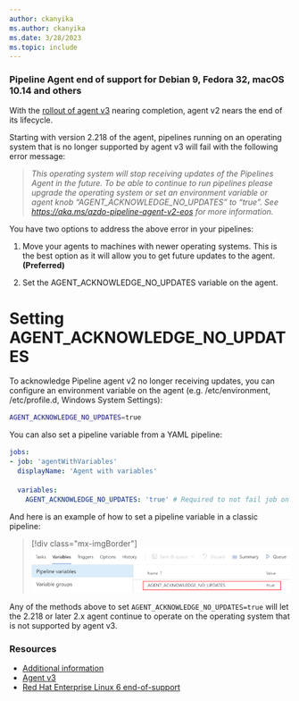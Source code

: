 ```yaml
---
author: ckanyika
ms.author: ckanyika
ms.date: 3/28/2023
ms.topic: include
---
```


### Pipeline Agent end of support for Debian 9, Fedora 32, macOS 10.14 and others

With the [rollout of agent v3](/azure/devops/release-notes/2023/pipelines/sprint-217-update#pipeline-agent-v3-net-6-rolling-out) nearing completion, agent v2 nears the end of its lifecycle.

Starting with version 2.218 of the agent, pipelines running on an operating system that is no longer supported by agent v3 will fail with the following error message:

> _This operating system will stop receiving updates of the Pipelines Agent in the future. To be able to continue to run pipelines please upgrade the operating system or set an environment
variable or agent knob “AGENT_ACKNOWLEDGE_NO_UPDATES” to “true”. See <a href="https://aka.ms/azdo-pipeline-agent-v2-eos" rel="noopener" target="_blank">https://aka.ms/azdo-pipeline-agent-v2-eos</a> for more information._

You have two options to address the above error in your pipelines:

1. Move your agents to machines with newer operating systems. This is the best option as it will allow you to get future updates to the agent. **(Preferred)** 

2. Set the AGENT_ACKNOWLEDGE_NO_UPDATES variable on the agent.

# Setting AGENT_ACKNOWLEDGE_NO_UPDATES
To acknowledge Pipeline agent v2 no longer receiving updates, you can configure an environment variable on the agent (e.g. /etc/environment, /etc/profile.d, Windows System Settings):
```bash
AGENT_ACKNOWLEDGE_NO_UPDATES=true
```
You can also set a pipeline variable from a YAML pipeline:
```yaml
jobs:
- job: 'agentWithVariables'
  displayName: 'Agent with variables'

  variables:
    AGENT_ACKNOWLEDGE_NO_UPDATES: 'true' # Required to not fail job on operating system that is not supported by .NET 6
```
And here is an example of how to set a pipeline variable in a classic pipeline:
> [!div class="mx-imgBorder"]
> ![Update AZ Pipelines](../../media/219-pipelines-01.png)



Any of the methods above to set `AGENT_ACKNOWLEDGE_NO_UPDATES=true` will let the 2.218 or later 2.x agent continue to operate on the operating system that is not supported by agent v3.

### Resources

- [Additional information](https://aka.ms/azdo-pipeline-agent-v2-eos)
- [Agent v3](https://aka.ms/azdo-pipeline-agent-version)
- [Red Hat Enterprise Linux 6 end-of-support](/azure/devops/release-notes/2023/pipelines/sprint-216-update#red-hat-6-will-no-longer-receive-pipeline-agent-updates)